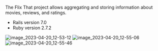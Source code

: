 The Flix
That project allows aggregating and storing information about movies, reviews, and ratings. 
* Rails version 7.0
* Ruby version 2.7.2

![image_2023-04-20_12-53-12](https://user-images.githubusercontent.com/58646723/233435289-b0ce87e3-89bb-4c69-9bac-f0124d28cd72.png)
![image_2023-04-20_12-55-06](https://user-images.githubusercontent.com/58646723/233435661-c02d35b5-b04c-464d-8c94-e634c45c6cfb.png)
![image_2023-04-20_12-55-46](https://user-images.githubusercontent.com/58646723/233435822-9bd9bef7-6bb1-45e5-9732-6223fbdbaebc.png)
